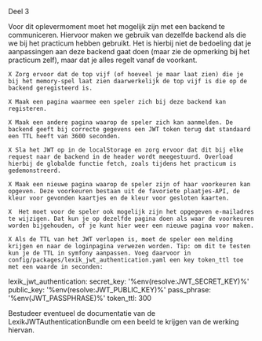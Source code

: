 Deel 3

Voor dit oplevermoment moet het mogelijk zijn met een backend te communiceren. Hiervoor maken we gebruik van dezelfde backend als die we bij het practicum hebben gebruikt. Het is hierbij niet de bedoeling dat je aanpassingen aan deze backend gaat doen (maar zie de opmerking bij het practicum zelf), maar dat je alles regelt vanaf de voorkant.

    X Zorg ervoor dat de top vijf (of hoeveel je maar laat zien) die je bij het memory-spel laat zien daarwerkelijk de top vijf is die op de backend geregisteerd is.

    X Maak een pagina waarmee een speler zich bij deze backend kan registeren.

    X Maak een andere pagina waarop de speler zich kan aanmelden. De backend geeft bij correcte gegevens een JWT token terug dat standaard een TTL heeft van 3600 seconden.

    X Sla het JWT op in de localStorage en zorg ervoor dat dit bij elke request naar de backend in de header wordt meegestuurd. Overload hierbij de globalde functie fetch, zoals tijdens het practicum is gedemonstreerd.

    X Maak een nieuwe pagina waarop de speler zijn of haar voorkeuren kan opgeven. Deze voorkeuren bestaan uit de favoriete plaatjes-API, de kleur voor gevonden kaartjes en de kleur voor gesloten kaarten.

    X  Het moet voor de speler ook mogelijk zijn het opgegeven e-mailadres te wijzigen. Dat kun je op dezelfde pagina doen als waar de voorkeuren worden bijgehouden, of je kunt hier weer een nieuwe pagina voor maken.

    X Als de TTL van het JWT verlopen is, moet de speler een melding krijgen en naar de loginpagina verwezen worden. Tip: om dit te testen kun je de TTL in symfony aanpassen. Voeg daarvoor in config/packages/lexik_jwt_authentication.yaml een key token_ttl toe met een waarde in seconden:

lexik_jwt_authentication:
    secret_key: '%env(resolve:JWT_SECRET_KEY)%'
    public_key: '%env(resolve:JWT_PUBLIC_KEY)%'
    pass_phrase: '%env(JWT_PASSPHRASE)%'
    token_ttl: 300

Bestudeer eventueel de documentatie van de LexikJWTAuthenticationBundle om een beeld te krijgen van de werking hiervan.